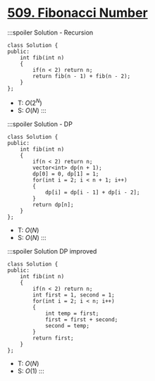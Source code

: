 # [509\. Fibonacci Number](https://leetcode.com/problems/fibonacci-number/)

:::spoiler Solution - Recursion
```cpp=
class Solution {
public:
    int fib(int n)
    {
        if(n < 2) return n;
        return fib(n - 1) + fib(n - 2);
    }
};
```
- T: $O(2^N)$
- S: $O(N)$
:::

:::spoiler Solution - DP
```cpp=
class Solution {
public:
    int fib(int n)
    {
        if(n < 2) return n;
        vector<int> dp(n + 1);
        dp[0] = 0, dp[1] = 1;
        for(int i = 2; i < n + 1; i++)
        {
            dp[i] = dp[i - 1] + dp[i - 2];
        }
        return dp[n];
    }
};
```
- T: $O(N)$
- S: $O(N)$
:::

:::spoiler Solution DP improved
```cpp=
class Solution {
public:
    int fib(int n)
    {
        if(n < 2) return n;
        int first = 1, second = 1;
        for(int i = 2; i < n; i++)
        {
            int temp = first;
            first = first + second;
            second = temp;
        }
        return first;
    }
};
```
- T: $O(N)$
- S: $O(1)$
:::
